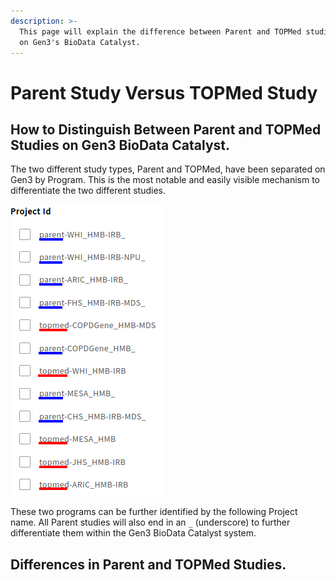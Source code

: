 ```yaml
---
description: >-
  This page will explain the difference between Parent and TOPMed studies found
  on Gen3's BioData Catalyst.
---
```


# Parent Study Versus TOPMed Study

## How to Distinguish Between Parent and TOPMed Studies on Gen3 BioData Catalyst.

The two different study types, Parent and TOPMed, have been separated on Gen3 by Program. This is the most notable and easily visible mechanism to differentiate the two different studies.

![A list of studies with Parent studies, underlined in blue, and TOPMed studies, underlined in red.](../../.gitbook/assets/parent_topmed_studies2.png)

These two programs can be further identified by the following Project name. All Parent studies will also end in an `_` \(underscore\) to further differentiate them within the Gen3 BioData Catalyst system.

## Differences in Parent and TOPMed Studies.



